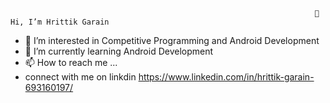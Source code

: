                                                                         👋 Hi, I’m Hrittik Garain
- 👀 I’m interested in Competitive Programming and Android Development
- 🌱 I’m currently learning Android Development
- 📫 How to reach me ...
- connect with me on linkdin https://www.linkedin.com/in/hrittik-garain-693160197/

<!---
hrittik2002/hrittik2002 is a ✨ special ✨ repository because its `README.md` (this file) appears on your GitHub profile.
You can click the Preview link to take a look at your changes.
--->
